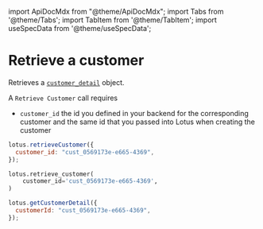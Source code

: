 import ApiDocMdx from "@theme/ApiDocMdx";
import Tabs from '@theme/Tabs';
import TabItem from '@theme/TabItem';
import useSpecData from '@theme/useSpecData';

# Retrieve a customer

Retrieves a [`customer_detail`](./customer-object#customer-detail-object) object.

A `Retrieve Customer` call requires

- `customer_id` the id you defined in your backend for the corresponding customer and the same id that you passed into Lotus when creating the customer

<Tabs>
<TabItem value="js" label="Node">

```jsx
lotus.retrieveCustomer({
  customer_id: "cust_0569173e-e665-4369",
});
```

</TabItem>
<TabItem value="py" label="Python">

```python
lotus.retrieve_customer(
    customer_id='cust_0569173e-e665-4369',
)
```

</TabItem>
<TabItem value="ts" label="Typescript">

```jsx
lotus.getCustomerDetail({
  customerId: "cust_0569173e-e665-4369",
});
```

</TabItem>
</Tabs>
